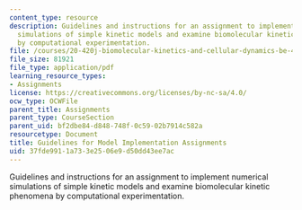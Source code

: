 ```yaml
---
content_type: resource
description: Guidelines and instructions for an assignment to implement numerical
  simulations of simple kinetic models and examine biomolecular kinetic phenomena
  by computational experimentation.
file: /courses/20-420j-biomolecular-kinetics-and-cellular-dynamics-be-420j-fall-2004/37fde9911a733e2506e9d50dd43ee7ac_model_imp_assig.pdf
file_size: 81921
file_type: application/pdf
learning_resource_types:
- Assignments
license: https://creativecommons.org/licenses/by-nc-sa/4.0/
ocw_type: OCWFile
parent_title: Assignments
parent_type: CourseSection
parent_uid: bf2dbe84-d848-748f-0c59-02b7914c582a
resourcetype: Document
title: Guidelines for Model Implementation Assignments
uid: 37fde991-1a73-3e25-06e9-d50dd43ee7ac
---
```

Guidelines and instructions for an assignment to implement numerical simulations of simple kinetic models and examine biomolecular kinetic phenomena by computational experimentation.